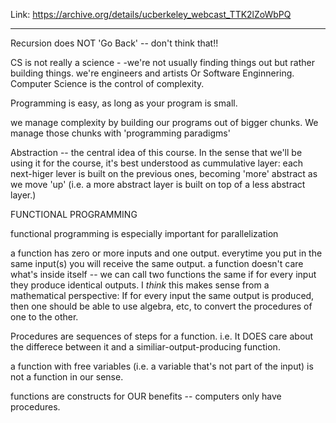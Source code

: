 Link: https://archive.org/details/ucberkeley_webcast_TTK2lZoWbPQ

---

Recursion does NOT 'Go Back' -- don't think that!!

CS is not really a science - -we're not usually finding things out but rather building things. we're engineers and artists Or Software Enginnering. Computer Science is the control of complexity.

Programming is easy, as long as your program is small.

we manage complexity by building our programs out of bigger chunks. We manage those chunks with 'programming paradigms'

Abstraction -- the central idea of this course. In the sense that we'll be using it for the course, it's best understood as cummulative layer: each next-higer lever is built on the previous ones, becoming 'more' abstract as we move 'up' (i.e. a more abstract layer is built on top of a less abstract layer.)

FUNCTIONAL PROGRAMMING

functional programming is especially important for parallelization

a function has zero or more inputs and one output. everytime you put in the same input(s) you will receive the same output. a function doesn't care what's inside itself -- we can call two functions the same if for every input they produce identical outputs. I *think* this makes sense from a mathematical perspective: If for every input the same output is produced, then one should be able to use algebra, etc, to convert the procedures of one to the other.

Procedures are sequences of steps for a function. i.e. It DOES care about the differece between it and a similiar-output-producing function.

a function with free variables (i.e. a variable that's not part of the input) is not a function in our sense.

functions are constructs for OUR benefits -- computers only have procedures.
